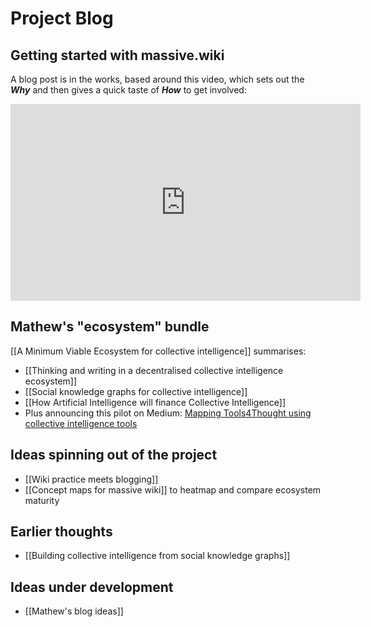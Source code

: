 # Project Blog 

## Getting started with massive.wiki

A blog post is in the works, based around this video, which sets out the **_Why_** and then gives a quick taste of **_How_** to get involved:

<iframe width="560" height="315" src="https://www.youtube.com/embed/qfYl3SiZJWU" title="YouTube video player" frameborder="0" allow="accelerometer; autoplay; clipboard-write; encrypted-media; gyroscope; picture-in-picture; web-share" allowfullscreen></iframe>

## Mathew's "ecosystem" bundle

[[A Minimum Viable Ecosystem for collective intelligence]] summarises:

* [[Thinking and writing in a decentralised collective intelligence ecosystem]]
* [[Social knowledge graphs for collective intelligence]]
* [[How Artificial Intelligence will finance Collective Intelligence]]
* Plus announcing this pilot on Medium: [Mapping Tools4Thought using collective intelligence tools](https://mathewlowry.medium.com/mapping-tools4thought-using-collective-intelligence-tools-9b5cd00a6309)

## Ideas spinning out of the project

* [[Wiki practice meets blogging]]
* [[Concept maps for massive wiki]] to heatmap and compare ecosystem maturity

## Earlier thoughts

* [[Building collective intelligence from social knowledge graphs]]

## Ideas under development
* [[Mathew's blog ideas]]

